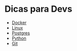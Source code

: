 # Dicas para Devs

- [Docker](pages/docker/index.md)
- [Linux](pages/linux/index.md)
- [Postgres](pages/postgres/index.md)
- [Python](pages/python/index.md)
- [Git](pages/python/index.md)


<script
  src="https://code.jquery.com/jquery-3.6.0.min.js"
  integrity="sha256-/xUj+3OJU5yExlq6GSYGSHk7tPXikynS7ogEvDej/m4="
  crossorigin="anonymous"></script>
<!-- <script>
    $('header').hide()
</script> -->
